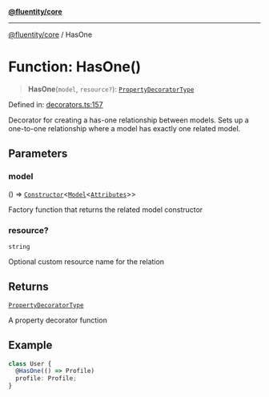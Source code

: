 [**@fluentity/core**](../README.md)

***

[@fluentity/core](../globals.md) / HasOne

# Function: HasOne()

> **HasOne**(`model`, `resource?`): [`PropertyDecoratorType`](../type-aliases/PropertyDecoratorType.md)

Defined in: [decorators.ts:157](https://github.com/cedricpierre/fluentity-core/blob/aad1fc7f24cf0b206289c6d46b6ae68cacfbd24a/src/decorators.ts#L157)

Decorator for creating a has-one relationship between models.
Sets up a one-to-one relationship where a model has exactly one related model.

## Parameters

### model

() => [`Constructor`](../type-aliases/Constructor.md)\<[`Model`](../classes/Model.md)\<[`Attributes`](../interfaces/Attributes.md)\>\>

Factory function that returns the related model constructor

### resource?

`string`

Optional custom resource name for the relation

## Returns

[`PropertyDecoratorType`](../type-aliases/PropertyDecoratorType.md)

A property decorator function

## Example

```typescript
class User {
  @HasOne(() => Profile)
  profile: Profile;
}
```
